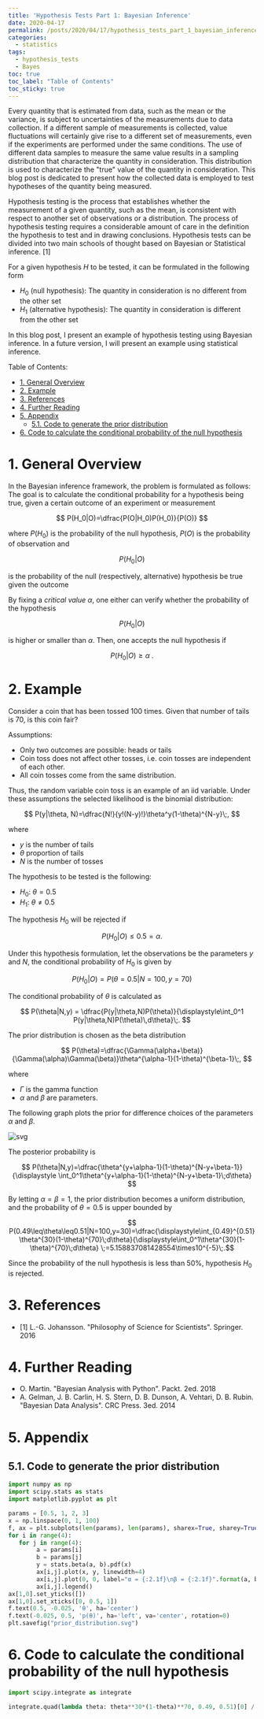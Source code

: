 ```yaml
---
title: 'Hypothesis Tests Part 1: Bayesian Inference'
date: 2020-04-17
permalink: /posts/2020/04/17/hypothesis_tests_part_1_bayesian_inference
categories:
  - statistics
tags:
  - hypothesis_tests
  - Bayes
toc: true
toc_label: "Table of Contents"
toc_sticky: true
---
```


Every quantity that is estimated from data, such as the mean or the variance, is subject to uncertainties of the measurements due to data collection. If a different sample of measurements is collected, value  fluctuations will certainly give rise to a different set of measurements, even if the experiments are performed under the same conditions. The use of different data samples to measure the same value results in a sampling distribution that characterize the quantity in consideration. This distribution is used to characterize the "true" value of the quantity in consideration. This blog post is dedicated to present how the collected data is employed to test hypotheses of the quantity being measured.

Hypothesis testing is the process that establishes whether the measurement of a given quantity, such as the mean, is consistent with respect to another set of observations or a distribution. The process of hypothesis testing requires a considerable amount of care in the definition the hypothesis to test and in drawing conclusions. Hypothesis tests can be divided into two main schools of thought based on Bayesian or Statistical inference. [1]

For a given hypothesis $H$ to be tested, it can be formulated in the following form

* $H_0$ (null hypothesis): The quantity in consideration is no different from the other set
* $H_1$ (alternative hypothesis): The quantity in consideration is different from the other set

In this blog post, I present an example of hypothesis testing using Bayesian inference. In a future version, I will present an example using statistical inference.

Table of Contents:

- [1. General Overview](#1-general-overview)
- [2. Example](#2-example)
- [3. References](#3-references)
- [4. Further Reading](#4-further-reading)
- [5. Appendix](#5-appendix)
  - [5.1. Code to generate the prior distribution](#51-code-to-generate-the-prior-distribution)
- [6. Code to calculate the conditional probability of the null hypothesis](#6-code-to-calculate-the-conditional-probability-of-the-null-hypothesis)

# 1. General Overview

In the Bayesian inference framework, the problem is formulated as follows: The goal is to calculate the conditional probability for a hypothesis being true, given a certain outcome of an experiment or measurement

$$
P(H_0|O)=\dfrac{P(O|H_0)P(H_0)}{P(O)}
$$

where $P(H_0)$ is the probability of the null hypothesis, $P(O)$ is the probability of observation and 

$$P(H_0|O)$$ 

is the probability of the null (respectively, alternative) hypothesis be true given the outcome

By fixing a _critical value_ $\alpha$, one either can verify whether the probability of the hypothesis 

$$P(H_0|O)$$

is higher or smaller than $\alpha$. Then, one accepts the null hypothesis if 

$$P(H_0|O)\geq\alpha\;.$$

# 2. Example

Consider a coin that has been tossed 100 times. Given that number of tails is 70, is this coin fair?

Assumptions: 

* Only two outcomes are possible: heads or tails
* Coin toss does not affect other tosses, i.e. coin tosses are independent of each other. 
* All coin tosses come from the same distribution. 

Thus, the random variable coin toss is an example of an iid variable. Under these assumptions the selected likelihood is the binomial distribution:

$$ P(y|\theta, N)=\dfrac{N!}{y!(N-y)!}\theta^y(1-\theta)^{N-y}\;, $$

where
* $y$ is the number of tails
* $\theta$ proportion of tails
* $N$ is the number of tosses

The hypothesis to be tested is the following:

* $H_0$: $\theta=0.5$
* $H_1$: $\theta\neq0.5$

The hypothesis $H_0$ will be rejected if

$$P(H_0|O)\leq0.5 = \alpha.$$

Under this hypothesis formulation, let the observations be the parameters $y$ and $N$, the conditional probability of $H_0$ is given by

$$P(H_0|O) = P(\theta=0.5|N=100,y=70)$$

The conditional probability of $\theta$ is calculated as

$$
P(\theta|N,y) = \dfrac{P(y|\theta,N)P(\theta)}{\displaystyle\int_0^1 P(y|\theta,N)P(\theta)\,d\theta}\;.
$$

The prior distribution is chosen as the beta distribution

$$ P(\theta)=\dfrac{\Gamma(\alpha+\beta)}{\Gamma(\alpha)\Gamma(\beta)}\theta^{\alpha-1}(1-\theta)^{\beta-1}\;, $$

where
* $\Gamma$ is the gamma function
* $\alpha$ and $\beta$ are parameters.

The following graph plots the prior for difference choices of the parameters $\alpha$ and $\beta$.

![svg](https://raw.githubusercontent.com/hsteinshiromoto/blog/master/notebooks/statistical_tests/prior_distribution.svg)



The posterior probability is

$$ P(\theta|N,y)=\dfrac{\theta^{y+\alpha-1}(1-\theta)^{N-y+\beta-1}}{\displaystyle \int_0^1\theta^{y+\alpha-1}(1-\theta)^{N-y+\beta-1}\;d\theta} $$

By letting $\alpha=\beta=1$, the prior distribution becomes a uniform distribution, and the probability of $\theta=0.5$ is upper bounded by

$$ P(0.49\leq\theta\leq0.51|N=100,y=30)=\dfrac{\displaystyle\int_{0.49}^{0.51}\theta^{30}(1-\theta)^{70}\;d\theta}{\displaystyle\int_0^1\theta^{30}(1-\theta)^{70}\;d\theta} \;=5.158837081428554\times10^{-5}\;.$$

Since the probability of the null hypothesis is less than 50%, hypothesis $H_0$ is rejected.

# 3. References

* [1] L.-G. Johansson. "Philosophy of Science for Scientists". Springer. 2016

# 4. Further Reading

* O. Martin. "Bayesian Analysis with Python". Packt. 2ed. 2018
* A. Gelman, J. B. Carlin, H. S. Stern, D. B. Dunson, A. Vehtari, D. B. Rubin. "Bayesian Data Analysis". CRC Press. 3ed. 2014


# 5. Appendix

## 5.1. Code to generate the prior distribution

```python
import numpy as np
import scipy.stats as stats
import matplotlib.pyplot as plt

params = [0.5, 1, 2, 3]
x = np.linspace(0, 1, 100)
f, ax = plt.subplots(len(params), len(params), sharex=True, sharey=True, figsize=(20, 20), constrained_layout=True)
for i in range(4):
   for j in range(4):
        a = params[i]
        b = params[j]
        y = stats.beta(a, b).pdf(x) 
        ax[i,j].plot(x, y, linewidth=4)
        ax[i,j].plot(0, 0, label="α = {:2.1f}\nβ = {:2.1f}".format(a, b), alpha=0)
        ax[i,j].legend() 
ax[1,0].set_yticks([])
ax[1,0].set_xticks([0, 0.5, 1])
f.text(0.5, -0.025, 'θ', ha='center')
f.text(-0.025, 0.5, 'p(θ)', ha='left', va='center', rotation=0)
plt.savefig("prior_distribution.svg")
```

# 6. Code to calculate the conditional probability of the null hypothesis

```python
import scipy.integrate as integrate

integrate.quad(lambda theta: theta**30*(1-theta)**70, 0.49, 0.51)[0] / integrate.quad(lambda theta: theta**30*(1-theta)**70, 0, 1)[0]
```